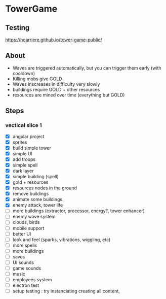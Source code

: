 # TowerGame
## Testing

https://hcarriere.github.io/tower-game-public/

## About

- Waves are triggered automatically, but you can trigger them early (with cooldown)
- Killing mobs give GOLD
- Waves inscreases in difficulty very slowly
- buildings require GOLD + other resources
- resources are mined over time (everything but GOLD)


## Steps

### vectical slice 1

- [x] angular project
- [x] sprites
- [x] build simple tower
- [x] simple UI
- [x] add troops
- [x] simple spell
- [x] dark layer
- [x] simple building (spell)
- [x] gold + resources
- [x] resources nodes in the ground
- [x] remove buildings
- [x] animate some buildings
- [x] enemy attack, tower life
- [ ] more buildings (extractor, processor, energy?, tower enhancer)
- [ ] enemy wave system
- [ ] clouds, birds
- [ ] mobile support
- [ ] better UI
- [ ] look and feel (sparks, vibrations, wiggling, etc)
- [ ] more spells
- [ ] more buildings
- [ ] saves
- [ ] UI sounds
- [ ] game sounds
- [ ] music
- [ ] employees system
- [ ] electron test
- [ ] setup testing : try instanciating creating all content, 
